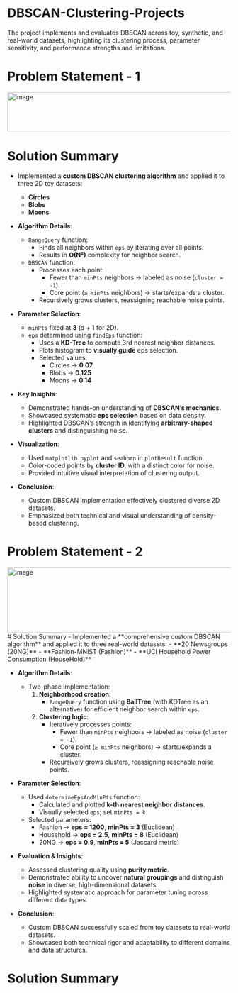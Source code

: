 # DBSCAN-Clustering-Projects
The project implements and evaluates DBSCAN across toy, synthetic, and real-world datasets, highlighting its clustering process, parameter sensitivity, and performance strengths and limitations.

# Problem Statement - 1
<img width="1174" height="88" alt="image" src="https://github.com/user-attachments/assets/4d7438fa-c19d-4203-9e36-cbebb6d0cb9d" />

# Solution Summary
- Implemented a **custom DBSCAN clustering algorithm** and applied it to three 2D toy datasets:
  - **Circles**
  - **Blobs**
  - **Moons**

- **Algorithm Details**:
  - `RangeQuery` function:
    - Finds all neighbors within `eps` by iterating over all points.
    - Results in **O(N²)** complexity for neighbor search.
  - `DBSCAN` function:
    - Processes each point:
      - Fewer than `minPts` neighbors → labeled as noise (`cluster = -1`).
      - Core point (`≥ minPts` neighbors) → starts/expands a cluster.
    - Recursively grows clusters, reassigning reachable noise points.

- **Parameter Selection**:
  - `minPts` fixed at **3** (d + 1 for 2D).
  - `eps` determined using `findEps` function:
    - Uses a **KD-Tree** to compute 3rd nearest neighbor distances.
    - Plots histogram to **visually guide** eps selection.
    - Selected values:
      - Circles → **0.07**
      - Blobs → **0.125**
      - Moons → **0.14**

- **Key Insights**:
  - Demonstrated hands-on understanding of **DBSCAN’s mechanics**.
  - Showcased systematic **eps selection** based on data density.
  - Highlighted DBSCAN’s strength in identifying **arbitrary-shaped clusters** and distinguishing noise.

- **Visualization**:
  - Used `matplotlib.pyplot` and `seaborn` in `plotResult` function.
  - Color-coded points by **cluster ID**, with a distinct color for noise.
  - Provided intuitive visual interpretation of clustering output.

- **Conclusion**:
  - Custom DBSCAN implementation effectively clustered diverse 2D datasets.
  - Emphasized both technical and visual understanding of density-based clustering.


# Problem Statement - 2
<img width="1474" height="147" alt="image" src="https://github.com/user-attachments/assets/fe58753e-b04c-4b67-808b-7561411c15c0" />
# Solution Summary
- Implemented a **comprehensive custom DBSCAN algorithm** and applied it to three real-world datasets:
  - **20 Newsgroups (20NG)**
  - **Fashion-MNIST (Fashion)**
  - **UCI Household Power Consumption (HouseHold)**

- **Algorithm Details**:
  - Two-phase implementation:
    1. **Neighborhood creation**:
       - `RangeQuery` function using **BallTree** (with KDTree as an alternative) for efficient neighbor search within `eps`.
    2. **Clustering logic**:
       - Iteratively processes points:
         - Fewer than `minPts` neighbors → labeled as noise (`cluster = -1`).
         - Core point (`≥ minPts` neighbors) → starts/expands a cluster.
       - Recursively grows clusters, reassigning reachable noise points.

- **Parameter Selection**:
  - Used `determineEpsAndMinPts` function:
    - Calculated and plotted **k-th nearest neighbor distances**.
    - Visually selected `eps`; set `minPts = k`.
  - Selected parameters:
    - Fashion → **eps = 1200**, **minPts = 3** (Euclidean)
    - Household → **eps = 2.5**, **minPts = 8** (Euclidean)
    - 20NG → **eps = 0.9**, **minPts = 5** (Jaccard metric)

- **Evaluation & Insights**:
  - Assessed clustering quality using **purity metric**.
  - Demonstrated ability to uncover **natural groupings** and distinguish **noise** in diverse, high-dimensional datasets.
  - Highlighted systematic approach for parameter tuning across different data types.

- **Conclusion**:
  - Custom DBSCAN successfully scaled from toy datasets to real-world datasets.
  - Showcased both technical rigor and adaptability to different domains and data structures.


# Solution Summary

